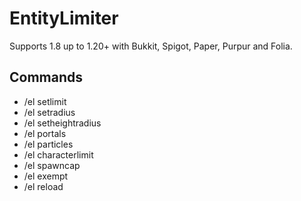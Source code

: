 # EntityLimiter

Supports 1.8 up to 1.20+ with Bukkit, Spigot, Paper, Purpur and Folia.

## Commands

- /el setlimit
- /el setradius
- /el setheightradius
- /el portals
- /el particles
- /el characterlimit
- /el spawncap
- /el exempt
- /el reload
